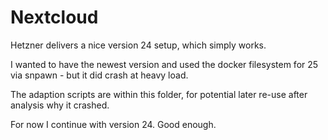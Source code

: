 # Nextcloud

Hetzner delivers a nice version 24 setup, which simply works.

I wanted to have the newest version and used the docker filesystem for 25 via snpawn - but it did
crash at heavy load.

The adaption scripts are within this folder, for potential later re-use after analysis why it
crashed.

For now I continue with version 24. Good enough.
